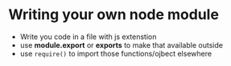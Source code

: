 # Writing your own node module

- Write you code in a file with js extenstion
- use **module.export** or **exports** to make that available outside
- use `require()` to import those functions/ojbect elsewhere
